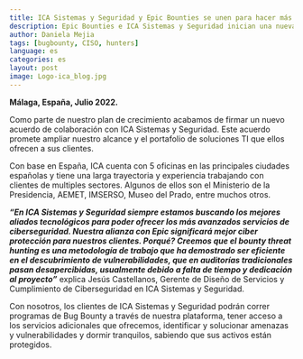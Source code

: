 ```yaml
---
title: ICA Sistemas y Seguridad y Epic Bounties se unen para hacer más seguros los sistemas de sus clientes
description: Epic Bounties e ICA Sistemas y Seguridad inician una nueva alianza
author: Daniela Mejia
tags: [bugbounty, CISO, hunters]
language: es
categories: es
layout: post
image: Logo-ica_blog.jpg
---
```


**Málaga, España, Julio 2022.**

Como parte de nuestro plan de crecimiento acabamos de firmar un nuevo acuerdo de colaboración con ICA Sistemas y Seguridad. Este acuerdo promete ampliar nuestro alcance y el portafolio de soluciones TI que ellos ofrecen a sus clientes.

Con base en España, ICA cuenta con 5 oficinas en las principales ciudades españolas y tiene una larga trayectoria y experiencia trabajando con clientes de multiples sectores. Algunos de ellos son el Ministerio de la Presidencia, AEMET, IMSERSO, Museo del Prado, entre muchos otros.

***“En ICA Sistemas y Seguridad siempre estamos buscando los mejores aliados tecnológicos para poder ofrecer los más avanzados servicios de ciberseguridad. Nuestra alianza con Epic significará mejor ciber protección para nuestros clientes. Porqué? Creemos que el bounty threat hunting es una metodología de trabajo que ha demostrado ser eficiente en el descubrimiento de vulnerabilidades, que en auditorías tradicionales pasan desapercibidas, usualmente debido a falta de tiempo y dedicación al proyecto”*** explica Jesús Castellanos, Gerente de Diseño de Servicios y Cumplimiento de Ciberseguridad en ICA Sistemas y Seguridad.

Con nosotros, los clientes de ICA Sistemas y Seguridad podrán correr programas de Bug Bounty a través de nuestra plataforma, tener acceso a los servicios adicionales que ofrecemos, identificar y solucionar amenazas y vulnerabilidades y dormir tranquilos, sabiendo que sus activos están protegidos.

